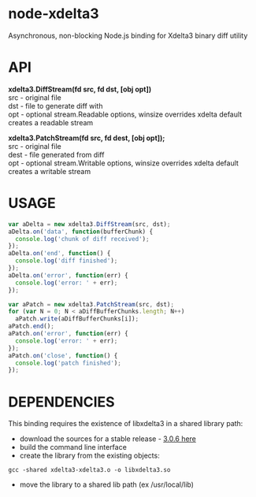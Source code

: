 # node-xdelta3

Asynchronous, non-blocking Node.js binding for Xdelta3 binary diff utility

# API

**xdelta3.DiffStream(fd src, fd dst, [obj opt])**  
src - original file  
dst - file to generate diff with  
opt - optional stream.Readable options, winsize overrides xdelta default  
creates a readable stream  

**xdelta3.PatchStream(fd src, fd dest, [obj opt]);**  
src - original file  
dest - file generated from diff  
opt - optional stream.Writable options, winsize overrides xdelta default  
creates a writable stream

# USAGE

``` js
var aDelta = new xdelta3.DiffStream(src, dst);
aDelta.on('data', function(bufferChunk) {
  console.log('chunk of diff received');
});
aDelta.on('end', function() {
  console.log('diff finished');
});
aDelta.on('error', function(err) {
  console.log('error: ' + err);
});

var aPatch = new xdelta3.PatchStream(src, dst);
for (var N = 0; N < aDiffBufferChunks.length; N++)
  aPatch.write(aDiffBufferChunks[i]);
aPatch.end();
aPatch.on('error', function(err) {
  console.log('error: ' + err);
});
aPatch.on('close', function() {
  console.log('patch finished');
});

```

# DEPENDENCIES

This binding requires the existence of libxdelta3 in a shared library path:

* download the sources for a stable release - [3.0.6 here](https://code.google.com/p/xdelta/downloads/detail?name=xdelta3-3.0.6.tar.gz)
* build the command line interface
* create the library from the existing objects:
```
gcc -shared xdelta3-xdelta3.o -o libxdelta3.so
```
* move the library to a shared lib path (ex /usr/local/lib)

